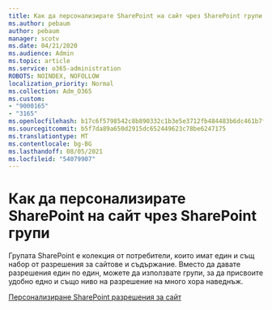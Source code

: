 ```yaml
---
title: Как да персонализирате SharePoint на сайт чрез SharePoint групи
ms.author: pebaum
author: pebaum
manager: scotv
ms.date: 04/21/2020
ms.audience: Admin
ms.topic: article
ms.service: o365-administration
ROBOTS: NOINDEX, NOFOLLOW
localization_priority: Normal
ms.collection: Adm_O365
ms.custom:
- "9000165"
- "3165"
ms.openlocfilehash: b17c6f5798542c8b890332c1b3e5e3712fb484483b6dc461b7fa9fbcc757106d
ms.sourcegitcommit: b5f7da89a650d2915dc652449623c78be6247175
ms.translationtype: MT
ms.contentlocale: bg-BG
ms.lasthandoff: 08/05/2021
ms.locfileid: "54079907"
---
```

# <a name="how-to-customize-sharepoint-site-permissions-via-sharepoint-groups"></a>Как да персонализирате SharePoint на сайт чрез SharePoint групи 

Групата SharePoint е колекция от потребители, които имат един и същ набор от разрешения за сайтове и съдържание. Вместо да давате разрешения един по един, можете да използвате групи, за да присвоите удобно едно и също ниво на разрешение на много хора наведнъж.

[Персонализиране SharePoint разрешения за сайт](https://docs.microsoft.com/sharepoint/customize-sharepoint-site-permissions)